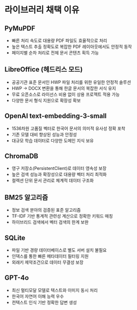 # 라이브러리 채택 이유

## PyMuPDF
- 빠른 처리 속도로 대용량 PDF 파일도 효율적으로 처리
- 높은 텍스트 추출 정확도로 복잡한 PDF 레이아웃에서도 안정적 동작
- 페이지별 순차 처리로 전체 문서 콘텐츠 획득 가능

## LibreOffice (헤드리스 모드)
- 공공기관 표준 문서인 HWP 파일 처리를 위한 유일한 안정적 솔루션
- HWP → DOCX 변환을 통해 한글 문서의 복잡한 서식 유지
- 무료 오픈소스로 라이선스 비용 없이 상용 프로젝트 적용 가능
- 다양한 문서 형식 지원으로 확장성 확보

## OpenAI text-embedding-3-small
- 1536차원 고품질 벡터로 한국어 문서의 의미적 유사성 정확 포착
- 기존 모델 대비 향상된 성능과 안정성
- 대규모 학습 데이터로 다양한 도메인 지식 보유

## ChromaDB
- 영구 저장소(PersistentClient)로 데이터 영속성 보장
- 높은 검색 성능과 확장성으로 대용량 벡터 처리 최적화
- 컬렉션 단위 문서 관리로 체계적 데이터 구조화

## BM25 알고리즘
- 정보 검색 분야의 검증된 표준 알고리즘
- TF-IDF 기반 통계적 관련성 계산으로 정확한 키워드 매칭
- 하이브리드 검색에서 벡터 검색의 한계 보완

## SQLite
- 파일 기반 경량 데이터베이스로 별도 서버 설치 불필요
- 인덱스를 통한 빠른 메타데이터 필터링 지원
- 외래키 제약조건으로 데이터 무결성 보장

## GPT-4o
- 최신 멀티모달 모델로 텍스트와 이미지 동시 처리
- 한국어 자연어 이해 능력 우수
- 컨텍스트 인식 기반 정확한 답변 생성